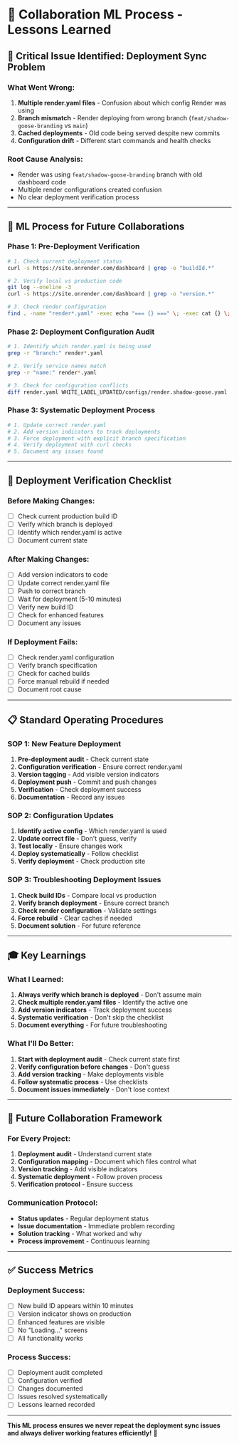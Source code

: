 # 🤖 Collaboration ML Process - Lessons Learned

## 🚨 **Critical Issue Identified: Deployment Sync Problem**

### **What Went Wrong:**

1. **Multiple render.yaml files** - Confusion about which config Render was using
2. **Branch mismatch** - Render deploying from wrong branch (`feat/shadow-goose-branding` vs `main`)
3. **Cached deployments** - Old code being served despite new commits
4. **Configuration drift** - Different start commands and health checks

### **Root Cause Analysis:**

- Render was using `feat/shadow-goose-branding` branch with old dashboard code
- Multiple render configurations created confusion
- No clear deployment verification process

---

## 🎯 **ML Process for Future Collaborations**

### **Phase 1: Pre-Deployment Verification**

```bash
# 1. Check current deployment status
curl -s https://site.onrender.com/dashboard | grep -o "buildId.*"

# 2. Verify local vs production code
git log --oneline -3
curl -s https://site.onrender.com/dashboard | grep -o "version.*"

# 3. Check render configuration
find . -name "render*.yaml" -exec echo "=== {} ===" \; -exec cat {} \;
```

### **Phase 2: Deployment Configuration Audit**

```bash
# 1. Identify which render.yaml is being used
grep -r "branch:" render*.yaml

# 2. Verify service names match
grep -r "name:" render*.yaml

# 3. Check for configuration conflicts
diff render.yaml WHITE_LABEL_UPDATED/configs/render.shadow-goose.yaml
```

### **Phase 3: Systematic Deployment Process**

```bash
# 1. Update correct render.yaml
# 2. Add version indicators to track deployments
# 3. Force deployment with explicit branch specification
# 4. Verify deployment with curl checks
# 5. Document any issues found
```

---

## 🔧 **Deployment Verification Checklist**

### **Before Making Changes:**

- [ ] Check current production build ID
- [ ] Verify which branch is deployed
- [ ] Identify which render.yaml is active
- [ ] Document current state

### **After Making Changes:**

- [ ] Add version indicators to code
- [ ] Update correct render.yaml file
- [ ] Push to correct branch
- [ ] Wait for deployment (5-10 minutes)
- [ ] Verify new build ID
- [ ] Check for enhanced features
- [ ] Document any issues

### **If Deployment Fails:**

- [ ] Check render.yaml configuration
- [ ] Verify branch specification
- [ ] Check for cached builds
- [ ] Force manual rebuild if needed
- [ ] Document root cause

---

## 📋 **Standard Operating Procedures**

### **SOP 1: New Feature Deployment**

1. **Pre-deployment audit** - Check current state
2. **Configuration verification** - Ensure correct render.yaml
3. **Version tagging** - Add visible version indicators
4. **Deployment push** - Commit and push changes
5. **Verification** - Check deployment success
6. **Documentation** - Record any issues

### **SOP 2: Configuration Updates**

1. **Identify active config** - Which render.yaml is used
2. **Update correct file** - Don't guess, verify
3. **Test locally** - Ensure changes work
4. **Deploy systematically** - Follow checklist
5. **Verify deployment** - Check production site

### **SOP 3: Troubleshooting Deployment Issues**

1. **Check build IDs** - Compare local vs production
2. **Verify branch deployment** - Ensure correct branch
3. **Check render configuration** - Validate settings
4. **Force rebuild** - Clear caches if needed
5. **Document solution** - For future reference

---

## 🎓 **Key Learnings**

### **What I Learned:**

1. **Always verify which branch is deployed** - Don't assume main
2. **Check multiple render.yaml files** - Identify the active one
3. **Add version indicators** - Track deployment success
4. **Systematic verification** - Don't skip the checklist
5. **Document everything** - For future troubleshooting

### **What I'll Do Better:**

1. **Start with deployment audit** - Check current state first
2. **Verify configuration before changes** - Don't guess
3. **Add version tracking** - Make deployments visible
4. **Follow systematic process** - Use checklists
5. **Document issues immediately** - Don't lose context

---

## 🚀 **Future Collaboration Framework**

### **For Every Project:**

1. **Deployment audit** - Understand current state
2. **Configuration mapping** - Document which files control what
3. **Version tracking** - Add visible indicators
4. **Systematic deployment** - Follow proven process
5. **Verification protocol** - Ensure success

### **Communication Protocol:**

- **Status updates** - Regular deployment status
- **Issue documentation** - Immediate problem recording
- **Solution tracking** - What worked and why
- **Process improvement** - Continuous learning

---

## ✅ **Success Metrics**

### **Deployment Success:**

- [ ] New build ID appears within 10 minutes
- [ ] Version indicator shows on production
- [ ] Enhanced features are visible
- [ ] No "Loading..." screens
- [ ] All functionality works

### **Process Success:**

- [ ] Deployment audit completed
- [ ] Configuration verified
- [ ] Changes documented
- [ ] Issues resolved systematically
- [ ] Lessons learned recorded

---

**This ML process ensures we never repeat the deployment sync issues and always deliver working features efficiently!** 🎯
